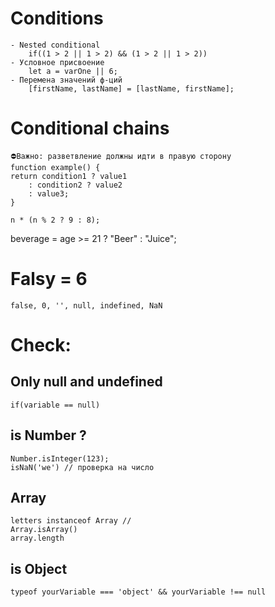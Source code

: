# Conditions 
    - Nested conditional
		if((1 > 2 || 1 > 2) && (1 > 2 || 1 > 2))
    - Условное присвоение
		let a = varOne || 6;
	- Перемена значений ф-ций
		[firstName, lastName] = [lastName, firstName];
# Conditional chains
	⛔Важно: разветвление должны идти в правую сторону 
	function example() {
	return condition1 ? value1
		: condition2 ? value2
		: value3;
	}

	n * (n % 2 ? 9 : 8);


beverage = age >= 21 ? "Beer" : "Juice";


# Falsy = 6 
	false, 0, '', null, indefined, NaN

# Check:
## Only null and undefined
	if(variable == null)
## is Number ?
	Number.isInteger(123);
    isNaN('we') // проверка на число
## Array 
	letters instanceof Array // 
	Array.isArray() 
	array.length
## is Object
	typeof yourVariable === 'object' && yourVariable !== null

